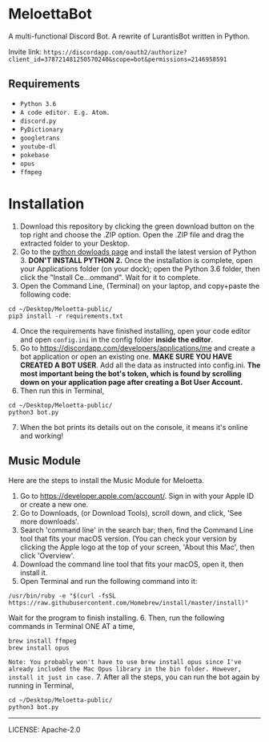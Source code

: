 # MeloettaBot


A multi-functional Discord Bot. A rewrite of LurantisBot written in Python.


Invite link: `https://discordapp.com/oauth2/authorize?client_id=378721481250570240&scope=bot&permissions=2146958591`


## Requirements
* `Python 3.6`
* `A code editor. E.g. Atom.`
* `discord.py`
* `PyDictionary`
* `googletrans`
* `youtube-dl`
* `pokebase`
* `opus`
* `ffmpeg`

# Installation

1. Download this repository by clicking the green download button on the top right and choose the .ZIP option. Open the .ZIP file and drag the extracted folder to your Desktop.
2. Go to the [python dowloads page](https://www.python.org/downloads/) and install the latest version of Python 3. **DON'T INSTALL PYTHON 2.** Once the installation is complete, open your Applications folder (on your dock); open the Python 3.6 folder, then click the "Install Ce...ommand". Wait for it to complete.
3. Open the Command Line, (Terminal) on your laptop, and copy+paste the following code:
```
cd ~/Desktop/Meloetta-public/
pip3 install -r requirements.txt
```
4. Once the requirements have finished installing, open your code editor and open `config.ini` in the config folder **inside the editor**.
5. Go to https://discordapp.com/developers/applications/me and create a bot application or open an existing one. **MAKE SURE YOU HAVE CREATED A BOT USER**. Add all the data as instructed into config.ini. **The most important being the bot's token, which is found by scrolling down on your application page after creating a Bot User Account.**
6. Then run this in Terminal,
```
cd ~/Desktop/Meloetta-public/
python3 bot.py
```
7. When the bot prints its details out on the console, it means it's online and working!

## Music Module

Here are the steps to install the Music Module for Meloetta.

1. Go to https://developer.apple.com/account/. Sign in with your Apple ID or create a new one.
2. Go to Downloads, (or Download Tools), scroll down, and click, 'See more downloads'.
3. Search 'command line' in the search bar; then, find the Command Line tool that fits your macOS version. (You can check your version by clicking the Apple logo at the top of your screen, 'About this Mac', then click 'Overview'.
4. Download the command line tool that fits your macOS, open it, then install it.
5. Open Terminal and run the following command into it:
```
/usr/bin/ruby -e "$(curl -fsSL https://raw.githubusercontent.com/Homebrew/install/master/install)"
```
Wait for the program to finish installing.
6. Then, run the following commands in Terminal ONE AT a time,
```
brew install ffmpeg
brew install opus
```

`Note: You probably won't have to use brew install opus since I've already included the Mac Opus library in the bin folder. However, install it just in case.`
7. After all the steps, you can run the bot again by running in Terminal,
```
cd ~/Desktop/Meloetta-public/
python3 bot.py
```

***

LICENSE: Apache-2.0





